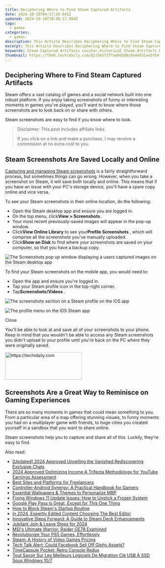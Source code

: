 ```yaml
---
title: Deciphering Where to Find Steam Captured Artifacts
date: 2024-10-18T04:17:35.641Z
updated: 2024-10-18T18:28:17.994Z
tags:
  - games
categories:
  - games
description: This Article Describes Deciphering Where to Find Steam Captured Artifacts
excerpt: This Article Describes Deciphering Where to Find Steam Captured Artifacts
keywords: Steam Captured Artifacts Locator,Historical Steam Artifacts Discovery,Steam-Powered Relics Search,Archaeology of Steam Engineering,Steam Era Antiquities Guide,Locating Steam Industry Relics,Steam Technology Historical Finds
thumbnail: https://thmb.techidaily.com/623365f2ffae0d2d8c9a44d31ae5f64f961d3fb3d2838be2d2e5cf0ae63c28b6.jpg
---
```


## Deciphering Where to Find Steam Captured Artifacts

 Steam offers a vast catalog of games and a social network built into one robust platform. If you enjoy taking screenshots of funny or interesting moments in games you've played, you'll want to know where those screenshots are to look back on or share with others.

Steam screenshots are easy to find if you know where to look.

>  Disclaimer: This post includes affiliate links
>
>  If you click on a link and make a purchase, I may receive a commission at no extra cost to you.
>

## Steam Screenshots Are Saved Locally and Online

[Capturing and managing Steam screenshots](https://www.makeuseof.com/how-to-capture-and-manage-steam-screenshots/) is a fairly straightforward process, but sometimes things can go wrong. However, when you take a screenshot on Steam, it will save both locally and online. This means that if you have an issue with your PC's storage device, you'll have a spare copy online and vice versa.

 To see your Steam screenshots in their online location, do the following:

* Open the Steam desktop app and ensure you are logged in.
* On the top menu, click**View > Screenshots** .
* Your most recent previously-saved images will appear in the pop-up window.
* Click**View Online Library** to see your**Profile Screenshots** , which will comprise all the screenshots you've manually uploaded.
* Click**Show on Disk** to find where your screenshots are saved on your computer, so that you have a backup copy.

![The Screenshots pop up window displaying a users captured images on the Steam desktop app](https://static1.makeuseofimages.com/wordpress/wp-content/uploads/2023/07/steam-uploaded-screenshots.jpg)

To find your Steam screenshots on the mobile app, you would need to:

* Open the app and ensure you're logged in.
* Tap your Steam profile icon in the top-right corner.
* Tap**Screenshots/Videos** .

![The screenshots section on a Steam profile on the iOS app](https://static1.makeuseofimages.com/wordpress/wp-content/uploads/2023/07/img_0080.jpg)

![The profile menu on the iOS Steam app](https://static1.makeuseofimages.com/wordpress/wp-content/uploads/2023/07/img_0079.jpg)

Close

 You'll be able to look at and save all of your screenshots to your phone. Keep in mind that you wouldn't be able to access any Steam screenshots you didn't upload to your profile until you're back on the PC where they were originally saved.

<!-- affiliate ads begin -->
<a href="https://aligracehair.sjv.io/c/5597632/2135398/19272" target="_top" id="2135398">
  <img src="//a.impactradius-go.com/display-ad/19272-2135398" border="0" alt="https://techidaily.com" width="250" height="90"/>
</a>
<img height="0" width="0" src="https://aligracehair.sjv.io/i/5597632/2135398/19272" style="position:absolute;visibility:hidden;" border="0" />
<!-- affiliate ads end -->

## Screenshots Are a Great Way to Reminisce on Gaming Experiences

 There are so many moments in games that could mean something to you. From a particular area of a map offering stunning visuals, to funny moments you had on a multiplayer game with friends, to huge cities you created yourself in a sandbox that you want to share online.

 Steam screenshots help you to capture and share all of this. Luckily, they're easy to find.

<ins class="adsbygoogle"
     style="display:block"
     data-ad-format="autorelaxed"
     data-ad-client="ca-pub-7571918770474297"
     data-ad-slot="1223367746"></ins>

<ins class="adsbygoogle"
     style="display:block"
     data-ad-client="ca-pub-7571918770474297"
     data-ad-slot="8358498916"
     data-ad-format="auto"
     data-full-width-responsive="true"></ins>

<span class="atpl-alsoreadstyle">Also read:</span>
<div><ul>
<li><a href="https://snapchat-videos.techidaily.com/updated-2024-approved-unveiling-the-vanished-rediscovering-exclusive-chats/"><u>[Updated] 2024 Approved Unveiling the Vanished Rediscovering Exclusive Chats</u></a></li>
<li><a href="https://youtube-blog.techidaily.com/approved-optimizing-income-a-trifecta-methodology-for-youtube-earnings-assessment/"><u>2024 Approved Optimizing Income A Trifecta Methodology for YouTube Earnings Assessment</u></a></li>
<li><a href="https://facebook.techidaily.com/best-sites-and-platforms-for-freelancers/"><u>Best Sites and Platforms for Freelancers</u></a></li>
<li><a href="https://games-able.techidaily.com/controller-android-synergy-a-practical-handbook-for-gamers/"><u>Controller-Android Synergy: A Practical Handbook for Gamers</u></a></li>
<li><a href="https://extra-hints.techidaily.com/essential-wallpapers-and-themes-to-personalize-mbp/"><u>Essential Wallpapers & Themes to Personalize MBP</u></a></li>
<li><a href="https://common-error.techidaily.com/fixing-windows-11-update-issues-how-to-unstick-a-frozen-system/"><u>Fixing Windows 11 Update Issues: How to Unstick a Frozen System</u></a></li>
<li><a href="https://games-able.techidaily.com/google-play-pass-is-great-except-for-this-one-thing/"><u>Google Play Pass Is Great, Except for This One Thing</u></a></li>
<li><a href="https://games-able.techidaily.com/how-to-block-steams-startup-routine/"><u>How to Block Steam's Startup Routine</u></a></li>
<li><a href="https://youtube-data.techidaily.com/24-expertly-edited-content-choosing-the-best-editor/"><u>In 2024, Expertly Edited Content Choosing The Best Editor</u></a></li>
<li><a href="https://games-able.techidaily.com/innovative-steps-forward-a-guide-to-steam-deck-enhancements/"><u>Innovative Steps Forward: A Guide to Steam Deck Enhancements</u></a></li>
<li><a href="https://extra-guidance.techidaily.com/jubilant-join-and-leave-steps-for-2024/"><u>Jubilant Join & Leave Steps for 2024</u></a></li>
<li><a href="https://games-able.techidaily.com/msis-ultimate-warrior-raider-ge78-examined/"><u>MSI's Ultimate Warrior: Raider GE78 Examined</u></a></li>
<li><a href="https://games-able.techidaily.com/revolutionize-your-ps5-games-effortlessly/"><u>Revolutionize Your PS5 Games, Effortlessly</u></a></li>
<li><a href="https://games-able.techidaily.com/steam-a-history-of-video-games-pricing/"><u>Steam: A History of Video Games Pricing</u></a></li>
<li><a href="https://facebook.techidaily.com/tech-talk-alert-could-facebook-sell-off-giphy-assets/"><u>Tech Talk Alert: Could Facebook Sell Off Giphy Assets?</u></a></li>
<li><a href="https://games-able.techidaily.com/timecapsule-pocket-retro-console-redux/"><u>TimeCapsule Pocket: Retro Console Redux</u></a></li>
<li><a href="https://discover-able.techidaily.com/tout-savoir-sur-les-meilleurs-logiciels-de-migration-cle-usb-a-ssd-sous-windows-107/"><u>Tout Savoir Sur Les Meilleurs Logiciels De Migration Clé USB À SSD Sous Windows 10/7</u></a></li>
</ul></div>

